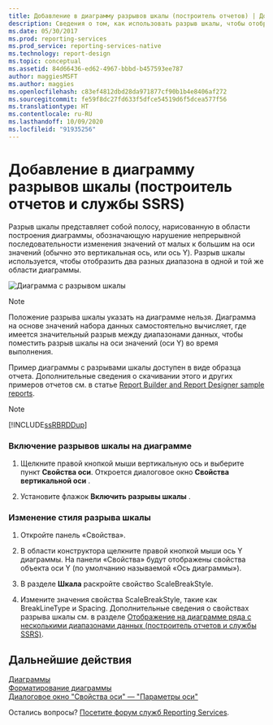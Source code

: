```yaml
---
title: Добавление в диаграмму разрывов шкалы (построитель отчетов) | Документация Майкрософт
description: Сведения о том, как использовать разрыв шкалы, чтобы отобразить два разных диапазона в одной и той же области диаграммы в построителе отчетов.
ms.date: 05/30/2017
ms.prod: reporting-services
ms.prod_service: reporting-services-native
ms.technology: report-design
ms.topic: conceptual
ms.assetid: 84d66436-ed62-4967-bbbd-b457593ee787
author: maggiesMSFT
ms.author: maggies
ms.openlocfilehash: c83ef4812dbd28da971877cf90b1b4e8406af272
ms.sourcegitcommit: fe59f8dc27fd633f5dfce54519d6f5dcea577f56
ms.translationtype: HT
ms.contentlocale: ru-RU
ms.lasthandoff: 10/09/2020
ms.locfileid: "91935256"
---
```

# <a name="add-scale-breaks-to-a-chart-report-builder-and-ssrs"></a>Добавление в диаграмму разрывов шкалы (построитель отчетов и службы SSRS)

  Разрыв шкалы представляет собой полосу, нарисованную в области построения диаграммы, обозначающую нарушение непрерывной последовательности изменения значений от малых к большим на оси значений (обычно это вертикальная ось, или ось Y). Разрыв шкалы используется, чтобы отобразить два разных диапазона в одной и той же области диаграммы.  
  
 ![Диаграмма с разрывом шкалы](../../reporting-services/report-design/media/rs-multipledatarangeschart-scalebreak.gif "Диаграмма с разрывом шкалы")  
  
> [!NOTE]  
>  Положение разрыва шкалы указать на диаграмме нельзя. Диаграмма на основе значений набора данных самостоятельно вычисляет, где имеется значительный разрыв между диапазонами данных, чтобы поместить разрыв шкалы на оси значений (оси Y) во время выполнения.  
  
 Пример диаграммы с разрывами шкалы доступен в виде образца отчета. Дополнительные сведения о скачивании этого и других примеров отчетов см. в статье [Report Builder and Report Designer sample reports](https://go.microsoft.com/fwlink/?LinkId=198283).  
  
> [!NOTE]  
>  [!INCLUDE[ssRBRDDup](../../includes/ssrbrddup-md.md)]  
  
### <a name="to-enable-scale-breaks-on-the-chart"></a>Включение разрывов шкалы на диаграмме  
  
1.  Щелкните правой кнопкой мыши вертикальную ось и выберите пункт **Свойства оси**. Откроется диалоговое окно **Свойства вертикальной оси** .  
  
2.  Установите флажок **Включить разрывы шкалы** .  
  
### <a name="to-change-the-style-of-the-scale-break"></a>Изменение стиля разрыва шкалы  
  
1.  Откройте панель «Свойства».  
  
2.  В области конструктора щелкните правой кнопкой мыши ось Y диаграммы. На панели «Свойства» будут отображены свойства объекта оси Y (по умолчанию называемой «Ось диаграммы»).  
  
3.  В разделе **Шкала** раскройте свойство ScaleBreakStyle.  
  
4.  Измените значения свойства ScaleBreakStyle, такие как BreakLineType и Spacing. Дополнительные сведения о свойствах разрыва шкалы см. в разделе [Отображение на диаграмме ряда с несколькими диапазонами данных (построитель отчетов и службы SSRS)](../../reporting-services/report-design/displaying-a-series-with-multiple-data-ranges-on-a-chart.md).  

## <a name="next-steps"></a>Дальнейшие действия

[Диаграммы](../../reporting-services/report-design/charts-report-builder-and-ssrs.md)   
[Форматирование диаграммы](../../reporting-services/report-design/formatting-a-chart-report-builder-and-ssrs.md)   
[Диалоговое окно "Свойства оси" — "Параметры оси"](/previous-versions/sql/)  

Остались вопросы? [Посетите форум служб Reporting Services](https://go.microsoft.com/fwlink/?LinkId=620231).
